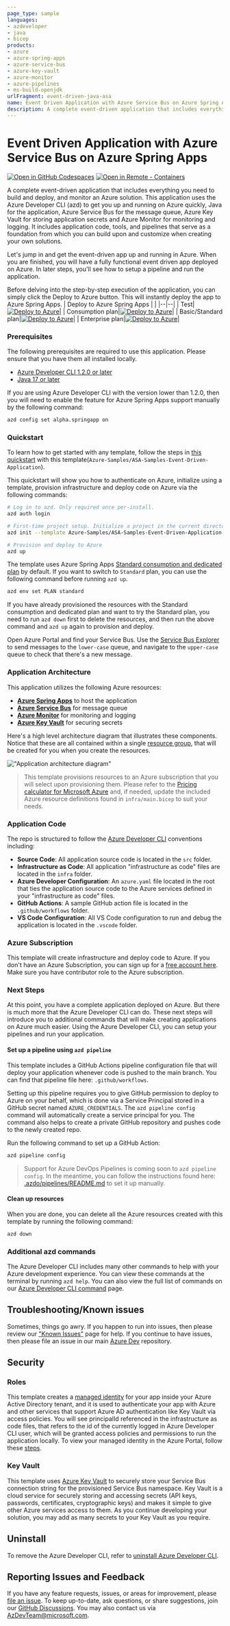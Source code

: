 ```yaml
---
page_type: sample
languages:
- azdeveloper
- java
- bicep
products:
- azure
- azure-spring-apps
- azure-service-bus
- azure-key-vault
- azure-monitor
- azure-pipelines
- ms-build-openjdk
urlFragment: event-driven-java-asa
name: Event Driven Application with Azure Service Bus on Azure Spring Apps
description: A complete event-driven application that includes everything you need to build, deploy, and monitor an Azure solution.
---
```

<!-- YAML front-matter schema: https://review.learn.microsoft.com/en-us/help/contribute/samples/process/onboarding?branch=main#supported-metadata-fields-for-readmemd -->

# Event Driven Application with Azure Service Bus on Azure Spring Apps

[![Open in GitHub Codespaces](https://img.shields.io/static/v1?style=for-the-badge&label=GitHub+Codespaces&message=Open&color=brightgreen&logo=github)](https://github.com/codespaces/new?hide_repo_select=true&ref=main&repo=605391801&machine=standardLinux32gb&devcontainer_path=.devcontainer%2Fdevcontainer.json&location=WestUs2)
[![Open in Remote - Containers](https://img.shields.io/static/v1?style=for-the-badge&label=Remote%20-%20Containers&message=Open&color=blue&logo=visualstudiocode)](https://vscode.dev/redirect?url=vscode://ms-vscode-remote.remote-containers/cloneInVolume?url=https://github.com/azure-samples/ASA-Samples-Event-Driven-Application)

A complete event-driven application that includes everything you need to build and deploy, and monitor an Azure solution. This application uses the Azure Developer CLI (azd) to get you up and running on Azure quickly, Java for the application, Azure Service Bus for the message queue, Azure Key Vault for storing application secrets and Azure Monitor for monitoring and logging. It includes application code, tools, and pipelines that serve as a foundation from which you can build upon and customize when creating your own solutions.

Let's jump in and get the event-driven app up and running in Azure. When you are finished, you will have a fully functional event driven app deployed on Azure. In later steps, you'll see how to setup a pipeline and run the application.

Before delving into the step-by-step execution of the application, you can simply click the Deploy to Azure button. This will instantly deploy the app to Azure Spring Apps.
| Deploy to Azure Spring Apps | |
|--|--|
| Test|[![Deploy to Azure](https://aka.ms/deploytoazurebutton)](https://portal.azure.com/#create/Microsoft.Template/uri/https%3A%2F%2Fraw.githubusercontent.com%2Fmoarychan%2FASA-Samples-Event-Driven-Application%2Fmoary%2Fevent-driven%2Fsupport-deploy-to-azure-button%2Finfra%2Ftest.json)|
| Consumption plan|[![Deploy to Azure](https://aka.ms/deploytoazurebutton)](https://portal.azure.com/#create/Microsoft.Template/uri/https%3A%2F%2Fraw.githubusercontent.com%2Fmoarychan%2FASA-Samples-Event-Driven-Application%2Fmoary%2Fevent-driven%2Fsupport-deploy-to-azure-button%2Finfra%2Fazuredeploy-asa-consumption.json)|
| Basic/Standard plan|[![Deploy to Azure](https://aka.ms/deploytoazurebutton)](https://portal.azure.com/#create/Microsoft.Template/uri/https%3A%2F%2Fraw.githubusercontent.com%2Fmoarychan%2FASA-Samples-Event-Driven-Application%2Fmoary%2Fevent-driven%2Fsupport-deploy-to-azure-button%2Finfra%2Fazuredeploy-asa-standard.json)|
| Enterprise plan|[![Deploy to Azure](https://aka.ms/deploytoazurebutton)](https://portal.azure.com/#create/Microsoft.Template/uri/https%3A%2F%2Fraw.githubusercontent.com%2Fmoarychan%2FASA-Samples-Event-Driven-Application%2Fmoary%2Fevent-driven%2Fsupport-deploy-to-azure-button%2Finfra%2Fazuredeploy-asa-enterprise.json)|

### Prerequisites

The following prerequisites are required to use this application. Please ensure that you have them all installed locally.

- [Azure Developer CLI 1.2.0 or later](https://aka.ms/azd-install)
- [Java 17 or later](https://learn.microsoft.com/en-us/java/openjdk/install)

If you are using Azure Developer CLI with the version lower than 1.2.0, then you will need to enable the feature for Azure Spring Apps support manually by the following command:
```bash
azd config set alpha.springapp on
```

### Quickstart

To learn how to get started with any template, follow the steps in [this quickstart](https://learn.microsoft.com/azure/developer/azure-developer-cli/get-started?tabs=localinstall&pivots=programming-language-python) with this template(`Azure-Samples/ASA-Samples-Event-Driven-Application`).

This quickstart will show you how to authenticate on Azure, initialize using a template, provision infrastructure and deploy code on Azure via the following commands:

```bash
# Log in to azd. Only required once per-install.
azd auth login

# First-time project setup. Initialize a project in the current directory, using this template. 
azd init --template Azure-Samples/ASA-Samples-Event-Driven-Application

# Provision and deploy to Azure
azd up
```

The template uses Azure Spring Apps [Standard consumption and dedicated plan](https://learn.microsoft.com/azure/spring-apps/overview#standard-consumption-and-dedicated-plan) by default. If you want to switch to `Standard` plan, you can use the following command before running `azd up`.

```bash
azd env set PLAN standard
```

If you have already provisioned the resources with the Standard consumption and dedicated plan and want to try the Standard plan, you need to run `azd down` first to delete the resources, and then run the above command and `azd up` again to provision and deploy.

Open Azure Portal and find your Service Bus. Use the [Service Bus Explorer](https://learn.microsoft.com/azure/service-bus-messaging/explorer#send-a-message-to-a-queue-or-topic) to send messages to the `lower-case` queue, and navigate to the `upper-case` queue to check that there's a new message.


### Application Architecture

This application utilizes the following Azure resources:

- [**Azure Spring Apps**](https://docs.microsoft.com/azure/spring-apps/) to host the application
- [**Azure Service Bus**](https://docs.microsoft.com/azure/service-bus/) for message queue
- [**Azure Monitor**](https://docs.microsoft.com/azure/azure-monitor/) for monitoring and logging
- [**Azure Key Vault**](https://docs.microsoft.com/azure/key-vault/) for securing secrets

Here's a high level architecture diagram that illustrates these components. Notice that these are all contained within a single [resource group](https://docs.microsoft.com/azure/azure-resource-manager/management/manage-resource-groups-portal), that will be created for you when you create the resources.

!["Application architecture diagram"](assets/resources.png)

> This template provisions resources to an Azure subscription that you will select upon provisioning them. Please refer to the [Pricing calculator for Microsoft Azure](https://azure.microsoft.com/pricing/calculator/) and, if needed, update the included Azure resource definitions found in `infra/main.bicep` to suit your needs.

### Application Code

The repo is structured to follow the [Azure Developer CLI](https://aka.ms/azure-dev/overview) conventions including:

- **Source Code**: All application source code is located in the `src` folder.
- **Infrastructure as Code**: All application "infrastructure as code" files are located in the `infra` folder.
- **Azure Developer Configuration**: An `azure.yaml` file located in the root that ties the application source code to the Azure services defined in your "infrastructure as code" files.
- **GitHub Actions**: A sample GitHub action file is located in the `.github/workflows` folder.
- **VS Code Configuration**: All VS Code configuration to run and debug the application is located in the `.vscode` folder.

### Azure Subscription

This template will create infrastructure and deploy code to Azure. If you don't have an Azure Subscription, you can sign up for a [free account here](https://azure.microsoft.com/free/). Make sure you have contributor role to the Azure subscription.

### Next Steps

At this point, you have a complete application deployed on Azure. But there is much more that the Azure Developer CLI can do. These next steps will introduce you to additional commands that will make creating applications on Azure much easier. Using the Azure Developer CLI, you can setup your pipelines and run your application.

#### Set up a pipeline using `azd pipeline`

This template includes a GitHub Actions pipeline configuration file that will deploy your application whenever code is pushed to the main branch. You can find that pipeline file here: `.github/workflows`.

Setting up this pipeline requires you to give GitHub permission to deploy to Azure on your behalf, which is done via a Service Principal stored in a GitHub secret named `AZURE_CREDENTIALS`. The `azd pipeline config` command will automatically create a service principal for you. The command also helps to create a private GitHub repository and pushes code to the newly created repo.

Run the following command to set up a GitHub Action:

```bash
azd pipeline config
```

> Support for Azure DevOps Pipelines is coming soon to `azd pipeline config`. In the meantime, you can follow the instructions found here: [.azdo/pipelines/README.md](./.azdo/pipelines/README.md) to set it up manually.


#### Clean up resources

When you are done, you can delete all the Azure resources created with this template by running the following command:

```bash
azd down
```

### Additional azd commands

The Azure Developer CLI includes many other commands to help with your Azure development experience. You can view these commands at the terminal by running `azd help`. You can also view the full list of commands on our [Azure Developer CLI command](https://aka.ms/azure-dev/ref) page.

## Troubleshooting/Known issues

Sometimes, things go awry. If you happen to run into issues, then please review our ["Known Issues"](https://aka.ms/azure-dev/knownissues) page for help. If you continue to have issues, then please file an issue in our main [Azure Dev](https://aka.ms/azure-dev/issues) repository.

## Security

### Roles

This template creates a [managed identity](https://docs.microsoft.com/azure/active-directory/managed-identities-azure-resources/overview) for your app inside your Azure Active Directory tenant, and it is used to authenticate your app with Azure and other services that support Azure AD authentication like Key Vault via access policies. You will see principalId referenced in the infrastructure as code files, that refers to the id of the currently logged in Azure Developer CLI user, which will be granted access policies and permissions to run the application locally. To view your managed identity in the Azure Portal, follow these [steps](https://docs.microsoft.com/azure/active-directory/managed-identities-azure-resources/how-to-view-managed-identity-service-principal-portal).

### Key Vault

This template uses [Azure Key Vault](https://docs.microsoft.com/azure/key-vault/general/overview) to securely store your Service Bus connection string for the provisioned Service Bus namespace. Key Vault is a cloud service for securely storing and accessing secrets (API keys, passwords, certificates, cryptographic keys) and makes it simple to give other Azure services access to them. As you continue developing your solution, you may add as many secrets to your Key Vault as you require.

## Uninstall

To remove the Azure Developer CLI, refer to [uninstall Azure Developer CLI](https://aka.ms/azd-install?tabs=baremetal%2Cwindows#uninstall-azd).

## Reporting Issues and Feedback

If you have any feature requests, issues, or areas for improvement, please [file an issue](https://aka.ms/azure-dev/issues). To keep up-to-date, ask questions, or share suggestions, join our [GitHub Discussions](https://aka.ms/azure-dev/discussions). You may also contact us via AzDevTeam@microsoft.com.